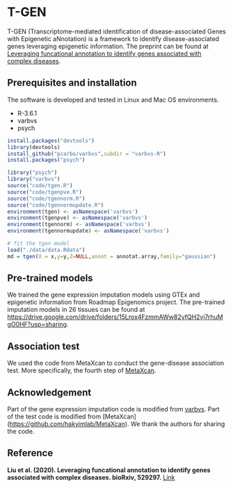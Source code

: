 # T-GEN

T-GEN (Transcriptome-mediated identification of disease-associated Genes with Epigenetic aNnotation) is a framework to identify disease-associated genes leveraging epigenetic information. The preprint can be found at [Leveraging funcational annotation to identify genes associated with complex diseases](https://www.biorxiv.org/content/10.1101/529297v4).

## Prerequisites and installation
The software is developed and tested in Linux and Mac OS environments.
* R-3.6.1
* varbvs
* psych

```R
install.packages("devtools")
library(devtools)
install_github("pcarbo/varbvs",subdir = "varbvs-R")
install.packages("psych")

library("psych")
library("varbvs")
source("code/tgen.R")
source("code/tgenpve.R")
source("code/tgennorm.R")
source("code/tgennormupdate.R")
environment(tgen) <- asNamespace('varbvs')
environment(tgenpve) <- asNamespace('varbvs')
environment(tgennorm) <- asNamespace('varbvs')
environment(tgennormupdate) <- asNamespace('varbvs')

# fit the tgen model
load("./data/data.Rdata")
md = tgen(X = x,y=y,Z=NULL,annot = annotat.array,family="gaussian")
```
## Pre-trained models
We trained the gene expression imputation models using GTEx and epigenetic information from Roadmap Epigenomics project. The pre-trained imputation models in 26 tissues can be found at https://drive.google.com/drive/folders/15Lrox4FzmmAWw82yfQH2vj7rhuMgO0HF?usp=sharing. 

## Association test 
We used the code from MetaXcan to conduct the gene-disease association test. More specifically, the fourth step of [MetaXcan](https://github.com/hakyimlab/MetaXcan). 


## Acknowledgement
Part of the gene expression imputation code is modified from [varbvs](https://github.com/pcarbo/varbvs). Part of the test code is modified from [MetaXcan] (https://github.com/hakyimlab/MetaXcan). We thank the authors for sharing the code.

## Reference
**Liu et al. (2020). Leveraging funcational annotation to identify genes associated with complex diseases. bioRxiv, 529297.**
[Link](https://www.biorxiv.org/content/10.1101/529297v4)
